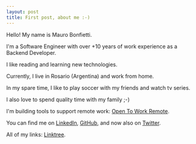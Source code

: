 ```yaml
---
layout: post
title: First post, about me :-)
---
```


Hello! My name is Mauro Bonfietti.

I'm a Software Engineer with over +10 years of work experience as a Backend Developer.

I like reading and learning new technologies.

Currently, I live in Rosario (Argentina) and work from home.

In my spare time, I like to play soccer with my friends and watch tv series.

I also love to spend quality time with my family ;-)

I'm building tools to support remote work: [Open To Work Remote](https://opentoworkremote.com).

You can find me on [LinkedIn](https://www.linkedin.com/in/mauro-bonfietti/), [GitHub](https://github.com/maurobonfietti/), and now also on [Twitter](https://twitter.com/MauroBonfietti).

All of my links: [Linktree](https://linktr.ee/maurobonfietti).
